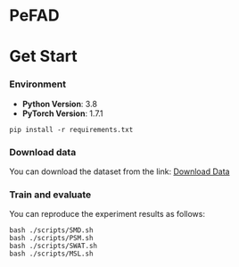 # PeFAD
# Get Start
### Environment
- **Python Version**: 3.8
- **PyTorch Version**: 1.7.1
```shell
pip install -r requirements.txt
```
### Download data
You can download the dataset from the link: [Download Data](https://drive.google.com/drive/folders/1aehOlx8OVmpE2oFYY9HcD4zCLTajuK1p?usp=sharing)
### Train and evaluate
You can reproduce the experiment results as follows:
```
bash ./scripts/SMD.sh
bash ./scripts/PSM.sh
bash ./scripts/SWAT.sh
bash ./scripts/MSL.sh
```
